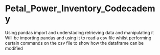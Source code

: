 # Petal_Power_Inventory_Codecademy
Using pandas import and understading retrieving data and manipulating it 
Will be importing pandas and using it to read a csv file whilst performing certain commands on the csv file 
to show how the dataframe can be modified 
